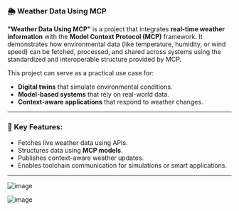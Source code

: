 ### 🌦️ **Weather Data Using MCP**

**"Weather Data Using MCP"** is a project that integrates **real-time weather information** with the **Model Context Protocol (MCP)** framework. It demonstrates how environmental data (like temperature, humidity, or wind speed) can be fetched, processed, and shared across systems using the standardized and interoperable structure provided by MCP.

This project can serve as a practical use case for:

* **Digital twins** that simulate environmental conditions.
* **Model-based systems** that rely on real-world data.
* **Context-aware applications** that respond to weather changes.

---

### 🔧 Key Features:

* Fetches live weather data using APIs.
* Structures data using **MCP models**.
* Publishes context-aware weather updates.
* Enables toolchain communication for simulations or smart applications.

---

![image](https://github.com/user-attachments/assets/30cf4f10-2a27-4c0c-9417-c78132732847)


![image](https://github.com/user-attachments/assets/926ce255-b87d-4734-8216-2c0f85270b2b)



